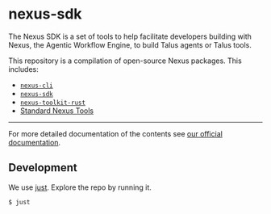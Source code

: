 # nexus-sdk

The Nexus SDK is a set of tools to help facilitate developers building with Nexus, the Agentic Workflow Engine, to build Talus agents or Talus tools.

This repository is a compilation of open-source Nexus packages. This includes:

- [`nexus-cli`][nexus-cli-repo]
- [`nexus-sdk`][nexus-sdk-repo]
- [`nexus-toolkit-rust`][nexus-toolkit-rust-repo]
- [Standard Nexus Tools][nexus-tools-repo]

---

For more detailed documentation of the contents see [our official documentation][nexus-docs].

## Development

We use [just][just-repo]. Explore the repo by running it.

```bash
$ just
```

<!-- List of references -->

[nexus-cli-repo]: https://github.com/Talus-Network/nexus-sdk/tree/main/cli
[nexus-sdk-repo]: https://github.com/Talus-Network/nexus-sdk/tree/main/sdk
[nexus-toolkit-rust-repo]: https://github.com/Talus-Network/nexus-sdk/tree/main/toolkit-rust
[nexus-tools-repo]: https://github.com/Talus-Network/nexus-sdk/tree/main/tools
[nexus-docs]: https://docs.talus.network
[just-repo]: https://github.com/casey/just
